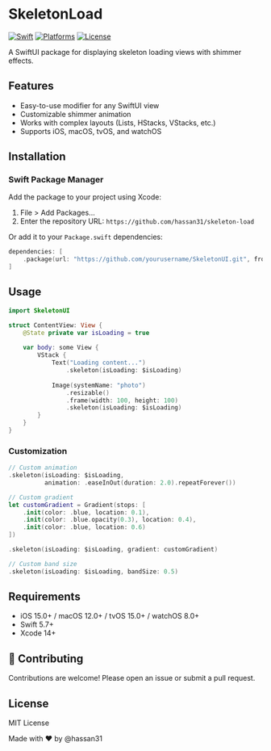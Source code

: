 # SkeletonLoad

[![Swift](https://img.shields.io/badge/Swift-5.9-orange.svg)](https://swift.org)
[![Platforms](https://img.shields.io/badge/Platforms-iOS%20|%20macOS%20|%20watchOS%20|%20tvOS-blue)](https://developer.apple.com)
[![License](https://img.shields.io/badge/License-MIT-lightgrey.svg)](LICENSE)

A SwiftUI package for displaying skeleton loading views with shimmer effects.

## Features

- Easy-to-use modifier for any SwiftUI view
- Customizable shimmer animation
- Works with complex layouts (Lists, HStacks, VStacks, etc.)
- Supports iOS, macOS, tvOS, and watchOS

## Installation

### Swift Package Manager

Add the package to your project using Xcode:
1. File > Add Packages...
2. Enter the repository URL: `https://github.com/hassan31/skeleton-load`

Or add it to your `Package.swift` dependencies:

```swift
dependencies: [
    .package(url: "https://github.com/yourusername/SkeletonUI.git", from: "1.0.6")
]
```

## Usage

```swift
import SkeletonUI

struct ContentView: View {
    @State private var isLoading = true
    
    var body: some View {
        VStack {
            Text("Loading content...")
                .skeleton(isLoading: $isLoading)
            
            Image(systemName: "photo")
                .resizable()
                .frame(width: 100, height: 100)
                .skeleton(isLoading: $isLoading)
        }
    }
}
```

### Customization

```swift
// Custom animation
.skeleton(isLoading: $isLoading, 
          animation: .easeInOut(duration: 2.0).repeatForever())

// Custom gradient
let customGradient = Gradient(stops: [
    .init(color: .blue, location: 0.1),
    .init(color: .blue.opacity(0.3), location: 0.4),
    .init(color: .blue, location: 0.6)
])

.skeleton(isLoading: $isLoading, gradient: customGradient)

// Custom band size
.skeleton(isLoading: $isLoading, bandSize: 0.5)
```

## Requirements

- iOS 15.0+ / macOS 12.0+ / tvOS 15.0+ / watchOS 8.0+
- Swift 5.7+
- Xcode 14+

## 🤝 Contributing
Contributions are welcome! Please open an issue or submit a pull request.

## License

MIT License

Made with ❤️ by @hassan31
